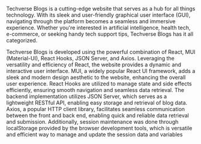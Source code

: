 Techverse Blogs is a cutting-edge website that serves as a hub for all things technology.
 With its sleek and user-friendly graphical user interface (GUI), navigating through the platform becomes a seamless and immersive experience. Whether you're interested in artificial intelligence, health tech, e-commerce, or seeking handy tech support tips, Techverse Blogs has it all categorized. 

Techverse Blogs is developed using the powerful combination of React, MUI (Material-UI), React Hooks, JSON Server, and Axios. Leveraging the versatility and efficiency of React, the website provides a dynamic and interactive user interface. MUI, a widely popular React UI framework, adds a sleek and modern design aesthetic to the website, enhancing the overall user experience. React Hooks are utilized to manage state and side effects efficiently, ensuring smooth navigation and seamless data retrieval. The backend implementation utilizes JSON Server, which serves as a lightweight RESTful API, enabling easy storage and retrieval of blog data. Axios, a popular HTTP client library, facilitates seamless communication between the front and back end, enabling quick and reliable data retrieval and submission. Additionally, session maintenance was done through localStorage provided by the browser development tools, which is versatile and efficient way to manage and update the session data and variables